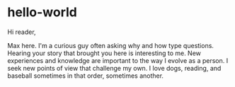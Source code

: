 # hello-world

Hi reader,

Max here. I'm a curious guy often asking why and how type questions. Hearing your story that brought you here is interesting to me. New experiences and knowledge are important to the way I evolve as a person. I seek new points of view that challenge my own. I love dogs, reading, and baseball sometimes in that order, sometimes another.
